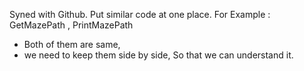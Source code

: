 Syned with Github.
	Put similar code at one place.
For Example :
GetMazePath , PrintMazePath
- Both of them are same,
- we need to keep them side by side, So that we can understand it.